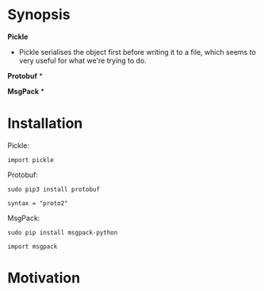 # Synopsis


**Pickle**
   * Pickle serialises the object first before writing it to a file, which seems to very useful for what we're trying to do.
   
**Protobuf**
   * 
    
**MsgPack**
   * 

# Installation
Pickle:

`import pickle`

Protobuf:

`sudo pip3 install protobuf`

`syntax = "proto2"`

MsgPack:

`sudo pip install msgpack-python`

`import msgpack`
# Motivation

